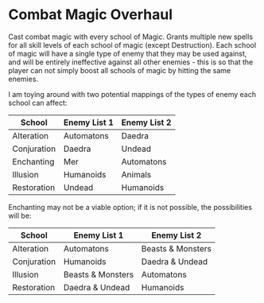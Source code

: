# Combat Magic Overhaul

Cast combat magic with every school of Magic. Grants multiple new spells for all skill levels of each school of magic (except Destruction). Each school of magic will have a single type of enemy that they may be used against, and will be entirely ineffective against all other enemies - this is so that the player can not simply boost all schools of magic by hitting the same enemies.

I am toying around with two potential mappings of the types of enemy each school can affect:

|School|Enemy List 1|Enemy List 2|
|------|------------|------------|
|Alteration|Automatons|Daedra|
|Conjuration|Daedra|Undead|
|Enchanting|Mer|Automatons|
|Illusion|Humanoids|Animals|
|Restoration|Undead|Humanoids|

Enchanting may not be a viable option; if it is not possible, the possibilities will be:

|School|Enemy List 1|Enemy List 2|
|------|------------|------------|
|Alteration|Automatons|Beasts & Monsters|
|Conjuration|Humanoids|Daedra & Undead|
|Illusion|Beasts & Monsters|Automatons|
|Restoration|Daedra & Undead|Humanoids|